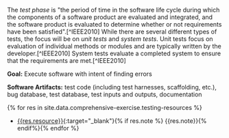 The _test phase_ is "the period of time in the software life cycle during which the components of a software product are evaluated and integrated, and the software product is evaluated to determine whether or not requirements have been satisfied".[^IEEE2010]  While there are several different types of tests, the focus will be on _unit tests_ and _system tests_.  Unit tests focus on evaluation of individual methods or modules and are typically written by the developer.[^IEEE2010]  System tests evaluate a completed system to ensure that the requirements are met.[^IEEE2010]


**Goal:**  Execute software with intent of finding errors


**Software Artifacts:** test code (including test harnesses, scaffolding, etc.), bug database, test database, test inputs and outputs, documentation



{% for res in site.data.comprehensive-exercise.testing-resources %}
* [{{res.resource}}]({{res.url}}){:target="_blank"}{% if res.note %} {{res.note}}{% endif%}{% endfor %}